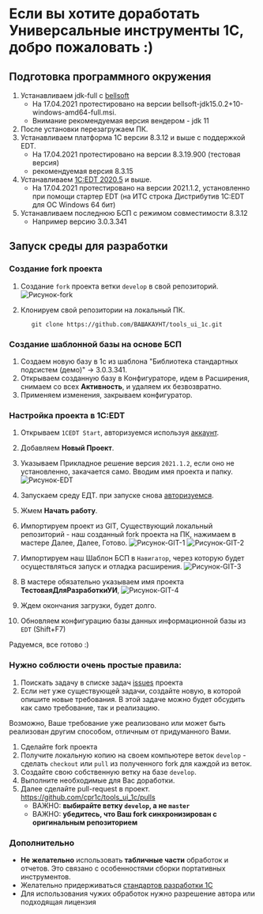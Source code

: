 # Если вы хотите доработать Универсальные инструменты 1С, добро пожаловать :)

## Подготовка программного окружения

1. Устанавливаем jdk-full с [bellsoft](https://bell-sw.com/pages/downloads/) 
   * На 17.04.2021 протестировано на версии bellsoft-jdk15.0.2+10-windows-amd64-full.msi.
   * Внимание рекомендуемая версия вендером - jdk 11
1. После установки перезагружаем ПК. 
1. Устанавливаем платформа 1С версии 8.3.12 и выше с поддержкой EDT.
   * На 17.04.2021 протестировано на версии 8.3.19.900 (тестовая версия)
   * рекомендуемая версия 8.3.15
1. Устанавливаем [1С:EDT 2020.5](https://edt.1c.ru/docs/new/download.php) и выше.
   * На 17.04.2021 протестировано на версии 2021.1.2, установленно при помощи стартер EDT (на ИТС строка Дистрибутив 1C:EDT для ОС Windows 64 бит)
1. Устанавливаем последнюю БСП с режимом совместимости 8.3.12
      * Например версию 3.0.3.341 

## Запуск среды для разработки

### Создание fork проекта

1. Создание `fork` проекта ветки `develop` в свой репозиторий.
   ![Рисунок-fork](fork-create.png)

1. Клонируем свой репозитории на локальный ПК.

   ```
      git clone https://github.com/ВАШАКАУНТ/tools_ui_1c.git
   ```
### Создание шаблонной базы на основе БСП

1. Создаем новую базу в 1с из шаблона "Библиотека стандартных подсистем (демо)" -> 3.0.3.341.
1. Открываем созданную базу в Конфигураторе, идем в Расширения, снимаем со всех **Активность**, и удаляем их безвозвратно.
1. Применяем изменения, закрываем конфигуратор. 

### Настройка проекта в 1С:EDT

1. Открываем `1CEDT Start`, авторизуемся используя [аккаунт]( https://developer.1c.ru/).
1. Добавляем **Новый Проект**.
1. Указываем Прикладное решение версия `2021.1.2`, если оно не установленно, закачается само.
    Вводим имя проекта и папку.
   ![Рисунок-EDT](EDT-create.png)

1. Запускаем среду ЕДТ. при запуске снова [авторизуемся]( https://developer.1c.ru/).
1. Жмем **Начать работу**.
1. Импортируем проект из GIT, Существующий локальный репозиторий - наш созданный fork проекта на ПК, нажимаем в мастере Далее, Далее, Готово.
   ![Рисунок-GIT-1](EDT-Add-GIT-1.png) 
   ![Рисунок-GIT-2](EDT-Add-GIT-2.png)

1. Импортируем наш Шаблон БСП в `Навигатор`, через которую будет осуществляться запуск и отладка расширения.
   ![Рисунок-GIT-3](EDT-Add-GIT-3.png)


1. В мастере обязательно указываем имя проекта **ТестоваяДляРазработкиУИ**,
![Рисунок-GIT-4](EDT-Add-GIT-4.png)

1. Ждем окончания загрузки, будет долго. 
1. Обновляем конфигурацию базы данных информационной базы из `EDT` (Shift+F7)

Радуемся, все готово :)

### Нужно соблюсти очень простые правила:

1. Поискать задачу в списке задач [issues](https://github.com/cpr1c/tools_ui_1c/issues) проекта 
2. Если нет уже существующей задачи, создайте новую, в которой опишите новые требования. В этой задаче можно будет обсудить как само требование, так и реализацию.

Возможно, Ваше требование уже реализовано или может быть реализован другим способом, отличным от придуманного Вами.

1. Сделайте fork проекта
1. Получите локальную копию на своем компьютере веток `develop` - сделать `checkout` или `pull` из полученного fork для каждой из веток.
1. Создайте свою собственную ветку на базе `develop`.
1. Выполните необходимые для Вас доработки.
1. Далее сделайте pull-request в проект. https://github.com/cpr1c/tools_ui_1c/pulls
   - ВАЖНО: **выбирайте ветку `develop`, а не `master`**
   - ВАЖНО: **убедитесь, что Ваш fork синхронизирован с оригинальным репозиторием**

### Дополнительно
- **Не желательно** использовать **табличные части** обработок и отчетов. Это связано с особенностями сборки портативных инструментов.  
- Желательно придерживаться [стандартов разработки 1С](https://its.1c.ru/db/v8std)
- Для использования чужих обработок нужно разрешение автора или подходящая лицензия
